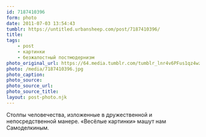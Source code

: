 ```yaml
---
id: 7187410396
form: photo
date: 2011-07-03 13:54:43
tumblr: https://untitled.urbansheep.com/post/7187410396/
title:
tags:
    - post
    - картинки
    - безжалостный постмодернизм
photo_original_url: https://64.media.tumblr.com/tumblr_lnr4v6PFus1qz4wzio1_500.jpg
photo: /media/7187410396.jpg
photo_caption: 
photo_source:
photo_source_url:
photo_source_title:
layout: post-photo.njk
---
```


<p>Столпы человечества, изложенные в дружественной и непосредственной манере. «Весёлые картинки» машут нам Самоделкиным.</p>
